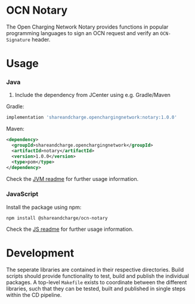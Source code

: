 # OCN Notary

The Open Charging Network Notary provides functions in popular programming languages to sign an OCN request and verify an `OCN-Signature` header.

# Usage

### Java

1. Include the dependency from JCenter using e.g. Gradle/Maven

Gradle:
```groovy
implementation 'shareandcharge.openchargingnetwork:notary:1.0.0'
```

Maven:
```xml
<dependency>
  <groupId>shareandcharge.openchargingnetwork</groupId>
  <artifactId>notary</artifactId>
  <version>1.0.0</version>
  <type>pom</type>
</dependency>
```

Check the [JVM readme](jvm/README.md) for further usage information.

### JavaScript

Install the package using npm:
```
npm install @shareandcharge/ocn-notary
```

Check the [JS readme](js/README.md) for further usage information.


# Development

The seperate libraries are contained in their respective directories. Build scripts should provide 
functionality to test, build and publish the individual packages. A top-level `Makefile` exists to 
coordinate between the different libraries, such that they can be tested, built and published in
single steps within the CD pipeline.
